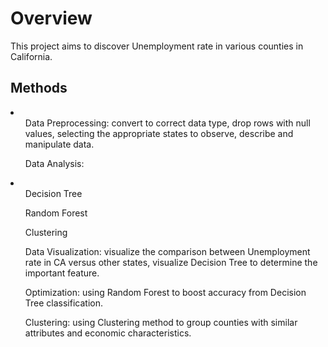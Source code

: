 <h1> Overview </h1>
This project aims to discover Unemployment rate in various counties in California.

<h2> Methods </h2>
<li>
<ul> Data Preprocessing: convert to correct data type, drop rows with null values, selecting the appropriate states to observe, describe and manipulate data. </ul>
<ul> Data Analysis: </ul>
    <li> <ul> Decision Tree </ul> <ul> Random Forest </ul> <ul> Clustering </ul></li>
<ul> Data Visualization: visualize the comparison between Unemployment rate in CA versus other states, visualize Decision Tree to determine the important feature. </ul>
<ul>Optimization: using Random Forest to boost accuracy from Decision Tree classification. </ul>
<ul>Clustering: using Clustering method to group counties with similar attributes and economic characteristics. </ul>


</li>